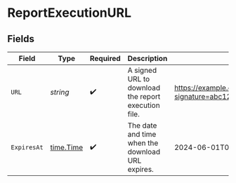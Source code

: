 # ReportExecutionURL


## Fields

| Field                                                    | Type                                                     | Required                                                 | Description                                              | Example                                                  |
| -------------------------------------------------------- | -------------------------------------------------------- | -------------------------------------------------------- | -------------------------------------------------------- | -------------------------------------------------------- |
| `URL`                                                    | *string*                                                 | :heavy_check_mark:                                       | A signed URL to download the report execution file.      | https://example.com/download/report.csv?signature=abc123 |
| `ExpiresAt`                                              | [time.Time](https://pkg.go.dev/time#Time)                | :heavy_check_mark:                                       | The date and time when the download URL expires.         | 2024-06-01T00:00:00.000Z                                 |